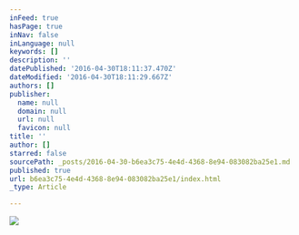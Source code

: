 ```yaml
---
inFeed: true
hasPage: true
inNav: false
inLanguage: null
keywords: []
description: ''
datePublished: '2016-04-30T18:11:37.470Z'
dateModified: '2016-04-30T18:11:29.667Z'
authors: []
publisher:
  name: null
  domain: null
  url: null
  favicon: null
title: ''
author: []
starred: false
sourcePath: _posts/2016-04-30-b6ea3c75-4e4d-4368-8e94-083082ba25e1.md
published: true
url: b6ea3c75-4e4d-4368-8e94-083082ba25e1/index.html
_type: Article

---
```

![](https://the-grid-user-content.s3-us-west-2.amazonaws.com/e5774128-b0c5-417b-a5fa-2f0a99b99767.jpg)